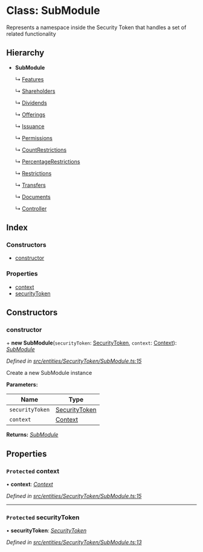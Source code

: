 # Class: SubModule

Represents a namespace inside the Security Token that handles a set of related functionality

## Hierarchy

* **SubModule**

  ↳ [Features](entities.securitytoken.features.md)

  ↳ [Shareholders](entities.securitytoken.shareholders.md)

  ↳ [Dividends](entities.securitytoken.dividends.md)

  ↳ [Offerings](entities.securitytoken.issuance.offerings.md)

  ↳ [Issuance](entities.securitytoken.issuance.issuance.md)

  ↳ [Permissions](entities.securitytoken.permissions.md)

  ↳ [CountRestrictions](entities.securitytoken.transfers.restrictions.countrestrictions.md)

  ↳ [PercentageRestrictions](entities.securitytoken.transfers.restrictions.percentagerestrictions.md)

  ↳ [Restrictions](entities.securitytoken.transfers.restrictions.restrictions.md)

  ↳ [Transfers](entities.securitytoken.transfers.transfers.md)

  ↳ [Documents](entities.securitytoken.documents.md)

  ↳ [Controller](entities.securitytoken.controller.md)

## Index

### Constructors

* [constructor](entities.securitytoken.submodule.md#constructor)

### Properties

* [context](entities.securitytoken.submodule.md#protected-context)
* [securityToken](entities.securitytoken.submodule.md#protected-securitytoken)

## Constructors

###  constructor

\+ **new SubModule**(`securityToken`: [SecurityToken](entities.securitytoken.securitytoken.md), `context`: [Context](_context_.context.md)): *[SubModule](entities.securitytoken.submodule.md)*

*Defined in [src/entities/SecurityToken/SubModule.ts:15](https://github.com/PolymathNetwork/polymath-sdk/blob/454d285/src/entities/SecurityToken/SubModule.ts#L15)*

Create a new SubModule instance

**Parameters:**

Name | Type |
------ | ------ |
`securityToken` | [SecurityToken](entities.securitytoken.securitytoken.md) |
`context` | [Context](_context_.context.md) |

**Returns:** *[SubModule](entities.securitytoken.submodule.md)*

## Properties

### `Protected` context

• **context**: *[Context](_context_.context.md)*

*Defined in [src/entities/SecurityToken/SubModule.ts:15](https://github.com/PolymathNetwork/polymath-sdk/blob/454d285/src/entities/SecurityToken/SubModule.ts#L15)*

___

### `Protected` securityToken

• **securityToken**: *[SecurityToken](entities.securitytoken.securitytoken.md)*

*Defined in [src/entities/SecurityToken/SubModule.ts:13](https://github.com/PolymathNetwork/polymath-sdk/blob/454d285/src/entities/SecurityToken/SubModule.ts#L13)*
